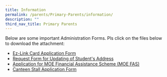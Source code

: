 ```yaml
---
title: Information
permalink: /parents/Primary-Parents/information/
description: ""
third_nav_title: Primary Parents
---
```

Below are some important Administration Forms. Pls click on the files below to download the attachment:

* [Ez-Link Card Application Form](/files/Mail-In%20SSC%20Replacement%20Application%20and%20Notification%20Procedures.pdf)
* [Request Form for Updating of Student's Address](/files/Form%20C%20(Address%20Updates).pdf)
* [Application for MOE Financial Assistance Scheme (MOE FAS)](/files/ENHANCEMENT%20TO%20MINISTRY%20OF%20EDUCATION%20FINANCIAL%20ASSISTANCE%20SCHEME.pdf)
* [Canteen Stall Application Form](/files/ATS%20canteen-app-form-school.pdf)